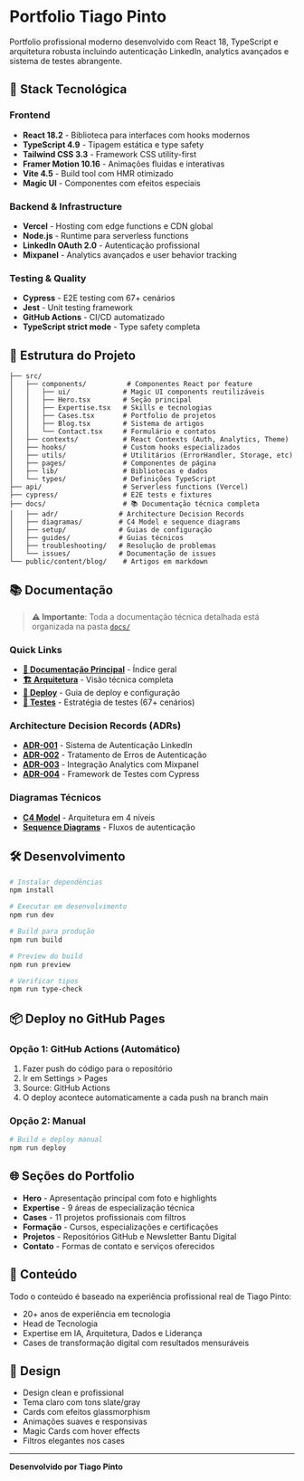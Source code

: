 # Portfolio Tiago Pinto

Portfolio profissional moderno desenvolvido com React 18, TypeScript e arquitetura robusta incluindo autenticação LinkedIn, analytics avançados e sistema de testes abrangente.

## 🚀 Stack Tecnológica

### Frontend
- **React 18.2** - Biblioteca para interfaces com hooks modernos
- **TypeScript 4.9** - Tipagem estática e type safety
- **Tailwind CSS 3.3** - Framework CSS utility-first
- **Framer Motion 10.16** - Animações fluidas e interativas
- **Vite 4.5** - Build tool com HMR otimizado
- **Magic UI** - Componentes com efeitos especiais

### Backend & Infrastructure
- **Vercel** - Hosting com edge functions e CDN global
- **Node.js** - Runtime para serverless functions
- **LinkedIn OAuth 2.0** - Autenticação profissional
- **Mixpanel** - Analytics avançados e user behavior tracking

### Testing & Quality
- **Cypress** - E2E testing com 67+ cenários
- **Jest** - Unit testing framework
- **GitHub Actions** - CI/CD automatizado
- **TypeScript strict mode** - Type safety completa

## 📁 Estrutura do Projeto

```
├── src/
│   ├── components/          # Componentes React por feature
│   │   ├── ui/             # Magic UI components reutilizáveis
│   │   ├── Hero.tsx        # Seção principal
│   │   ├── Expertise.tsx   # Skills e tecnologias
│   │   ├── Cases.tsx       # Portfolio de projetos
│   │   ├── Blog.tsx        # Sistema de artigos
│   │   └── Contact.tsx     # Formulário e contatos
│   ├── contexts/           # React Contexts (Auth, Analytics, Theme)
│   ├── hooks/              # Custom hooks especializados
│   ├── utils/              # Utilitários (ErrorHandler, Storage, etc)
│   ├── pages/              # Componentes de página
│   ├── lib/                # Bibliotecas e dados
│   └── types/              # Definições TypeScript
├── api/                    # Serverless functions (Vercel)
├── cypress/                # E2E tests e fixtures
├── docs/                   # 📚 Documentação técnica completa
│   ├── adr/               # Architecture Decision Records
│   ├── diagramas/         # C4 Model e sequence diagrams
│   ├── setup/             # Guias de configuração
│   ├── guides/            # Guias técnicos
│   ├── troubleshooting/   # Resolução de problemas
│   └── issues/            # Documentação de issues
└── public/content/blog/    # Artigos em markdown
```

## 📚 Documentação

> **⚠️ Importante**: Toda a documentação técnica detalhada está organizada na pasta [`docs/`](docs/)

### Quick Links
- **[📖 Documentação Principal](docs/README.md)** - Índice geral
- **[🏗️ Arquitetura](docs/ARQUITETURA.md)** - Visão técnica completa
- **[🚀 Deploy](docs/DEPLOYMENT.md)** - Guia de deploy e configuração
- **[🧪 Testes](docs/TESTING.md)** - Estratégia de testes (67+ cenários)

### Architecture Decision Records (ADRs)
- **[ADR-001](docs/adr/ADR-001-sistema-autenticacao-linkedin.md)** - Sistema de Autenticação LinkedIn
- **[ADR-002](docs/adr/ADR-002-tratamento-erros-auth.md)** - Tratamento de Erros de Autenticação  
- **[ADR-003](docs/adr/ADR-003-analytics-mixpanel.md)** - Integração Analytics com Mixpanel
- **[ADR-004](docs/adr/ADR-004-testing-cypress.md)** - Framework de Testes com Cypress

### Diagramas Técnicos
- **[C4 Model](docs/diagramas/c4-context.md)** - Arquitetura em 4 níveis
- **[Sequence Diagrams](docs/diagramas/sequence-auth.md)** - Fluxos de autenticação

## 🛠️ Desenvolvimento

```bash
# Instalar dependências
npm install

# Executar em desenvolvimento
npm run dev

# Build para produção
npm run build

# Preview do build
npm run preview

# Verificar tipos
npm run type-check
```

## 📦 Deploy no GitHub Pages

### Opção 1: GitHub Actions (Automático)

1. Fazer push do código para o repositório
2. Ir em Settings > Pages
3. Source: GitHub Actions
4. O deploy acontece automaticamente a cada push na branch main

### Opção 2: Manual

```bash
# Build e deploy manual
npm run deploy
```

## 🌐 Seções do Portfolio

- **Hero** - Apresentação principal com foto e highlights
- **Expertise** - 9 áreas de especialização técnica
- **Cases** - 11 projetos profissionais com filtros
- **Formação** - Cursos, especializações e certificações
- **Projetos** - Repositórios GitHub e Newsletter Bantu Digital
- **Contato** - Formas de contato e serviços oferecidos

## 📝 Conteúdo

Todo o conteúdo é baseado na experiência profissional real de Tiago Pinto:
- 20+ anos de experiência em tecnologia
- Head de Tecnologia
- Expertise em IA, Arquitetura, Dados e Liderança
- Cases de transformação digital com resultados mensuráveis

## 🎨 Design

- Design clean e profissional
- Tema claro com tons slate/gray
- Cards com efeitos glassmorphism
- Animações suaves e responsivas
- Magic Cards com hover effects
- Filtros elegantes nos cases

---

**Desenvolvido por Tiago Pinto**